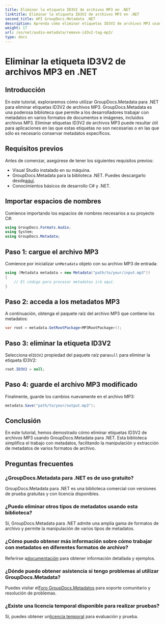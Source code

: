 ```yaml
---
title: Eliminar la etiqueta ID3V2 de archivos MP3 en .NET
linktitle: Eliminar la etiqueta ID3V2 de archivos MP3 en .NET
second_title: API GroupDocs.Metadata .NET
description: Aprenda cómo eliminar etiquetas ID3V2 de archivos MP3 usando GroupDocs.Metadata para .NET. Administre eficientemente los metadatos en sus proyectos de C#.
weight: 17
url: /es/net/audio-metadata/remove-id3v2-tag-mp3/
type: docs
---
```

# Eliminar la etiqueta ID3V2 de archivos MP3 en .NET

## Introducción
En este tutorial, exploraremos cómo utilizar GroupDocs.Metadata para .NET para eliminar etiquetas ID3V2 de archivos MP3. GroupDocs.Metadata es una poderosa biblioteca que permite a los desarrolladores trabajar con metadatos en varios formatos de documentos e imágenes, incluidos archivos MP3. Eliminar etiquetas ID3V2 de archivos MP3 puede resultar útil para aplicaciones en las que estas etiquetas no son necesarias o en las que sólo es necesario conservar metadatos específicos.
## Requisitos previos
Antes de comenzar, asegúrese de tener los siguientes requisitos previos:
- Visual Studio instalado en su máquina.
-  GroupDocs.Metadata para la biblioteca .NET. Puedes descargarlo desde[aquí](https://releases.groupdocs.com/metadata/net/).
- Conocimientos básicos de desarrollo C# y .NET.

## Importar espacios de nombres
Comience importando los espacios de nombres necesarios a su proyecto C#:
```csharp
using GroupDocs.Formats.Audio;
using System;
using GroupDocs.Metadata;
```
## Paso 1: cargue el archivo MP3
 Comience por inicializar un`Metadata` objeto con su archivo MP3 de entrada:
```csharp
using (Metadata metadata = new Metadata("path/to/your/input.mp3"))
{
    // El código para procesar metadatos irá aquí.
}
```
## Paso 2: acceda a los metadatos MP3
A continuación, obtenga el paquete raíz del archivo MP3 que contiene los metadatos:
```csharp
var root = metadata.GetRootPackage<MP3RootPackage>();
```
## Paso 3: eliminar la etiqueta ID3V2
 Selecciona el`ID3V2` propiedad del paquete raíz para`null` para eliminar la etiqueta ID3V2:
```csharp
root.ID3V2 = null;
```
## Paso 4: guarde el archivo MP3 modificado
Finalmente, guarde los cambios nuevamente en el archivo MP3:
```csharp
metadata.Save("path/to/your/output.mp3");
```

## Conclusión
En este tutorial, hemos demostrado cómo eliminar etiquetas ID3V2 de archivos MP3 usando GroupDocs.Metadata para .NET. Esta biblioteca simplifica el trabajo con metadatos, facilitando la manipulación y extracción de metadatos de varios formatos de archivo.

## Preguntas frecuentes
### ¿GroupDocs.Metadata para .NET es de uso gratuito?
GroupDocs.Metadata para .NET es una biblioteca comercial con versiones de prueba gratuitas y con licencia disponibles.
### ¿Puedo eliminar otros tipos de metadatos usando esta biblioteca?
Sí, GroupDocs.Metadata para .NET admite una amplia gama de formatos de archivo y permite la manipulación de varios tipos de metadatos.
### ¿Cómo puedo obtener más información sobre cómo trabajar con metadatos en diferentes formatos de archivo?
 Referirse a[documentación](https://tutorials.groupdocs.com/metadata/net/) para obtener información detallada y ejemplos.
### ¿Dónde puedo obtener asistencia si tengo problemas al utilizar GroupDocs.Metadata?
 Puedes visitar el[Foro GroupDocs.Metadatos](https://forum.groupdocs.com/c/metadata/14) para soporte comunitario y resolución de problemas.
### ¿Existe una licencia temporal disponible para realizar pruebas?
Sí, puedes obtener un[licencia temporal](https://purchase.groupdocs.com/temporary-license/) para evaluación y prueba.